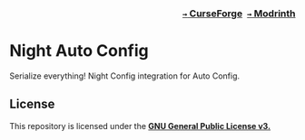 ### <p align=right>[`→` CurseForge](https://www.curseforge.com/minecraft/mc-mods/modid)&ensp;[`→` Modrinth](https://modrinth.com/mod/modid)</p>

# Night Auto Config

Serialize everything! Night Config integration for Auto Config.

## License

This repository is licensed under the **[GNU General Public License v3.](LICENSE)**
